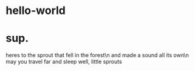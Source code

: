 # hello-world
# sup.

heres to the sprout that fell in the forest\n
and made a sound all its own\n
may you travel far and sleep well, little sprouts
